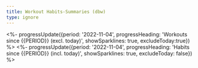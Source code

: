 ```yaml
---
title: Workout Habits-Summaries (dbw)
type: ignore 
---
```

<%- progressUpdate({period: '2022-11-04', progressHeading: 'Workouts since {{PERIOD}} (excl. today)', showSparklines: true, excludeToday:true}) %>
<%- progressUpdate({period: '2022-11-04', progressHeading: 'Habits since {{PERIOD}} (incl. today)', showSparklines: true, excludeToday: false}) %>